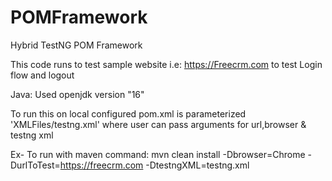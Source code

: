 # POMFramework
Hybrid TestNG POM Framework


This code runs to test sample website i.e: https://Freecrm.com to test Login flow and logout

Java: Used openjdk version "16"

To run this on local configured pom.xml is parameterized 'XMLFiles/testng.xml' where user can pass arguments for url,browser & testng xml

Ex- To run with maven command:     mvn clean install -Dbrowser=Chrome -DurlToTest=https://freecrm.com -DtestngXML=testng.xml
